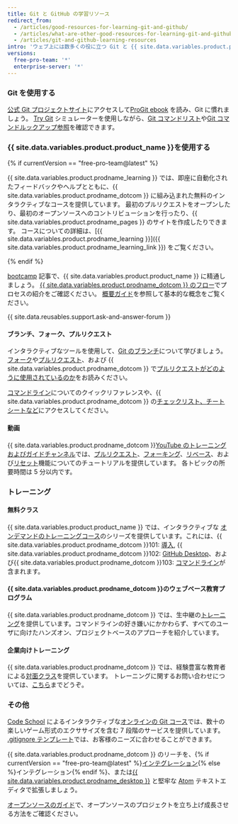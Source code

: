 ```yaml
---
title: Git と GitHub の学習リソース
redirect_from:
  - /articles/good-resources-for-learning-git-and-github/
  - /articles/what-are-other-good-resources-for-learning-git-and-github/
  - /articles/git-and-github-learning-resources
intro: 'ウェブ上には数多くの役に立つ Git と {{ site.data.variables.product.product_name }} のリソースが存在します。 おすすめのものをまとめました。'
versions:
  free-pro-team: '*'
  enterprise-server: '*'
---
```


### Git を使用する

[公式 Git プロジェクトサイト](https://git-scm.com)にアクセスして[ProGit ebook](http://git-scm.com/book) を読み、Git に慣れましょう。 [Try Git](https://try.github.com) シミュレーターを使用しながら、[Git コマンドリスト](https://git-scm.com/docs)や[Git コマンドルックアップ参照](http://gitref.org)を確認できます。

### {{ site.data.variables.product.product_name }}を使用する

{% if currentVersion == "free-pro-team@latest" %}

{{ site.data.variables.product.prodname_learning }} では、即座に自動化されたフィードバックやヘルプとともに、{{ site.data.variables.product.prodname_dotcom }} に組み込まれた無料のインタラクティブなコースを提供しています。 最初のプルリクエストをオープンしたり、最初のオープンソースへのコントリビューションを行ったり、{{ site.data.variables.product.prodname_pages }} のサイトを作成したりできます。 コースについての詳細は、[{{ site.data.variables.product.prodname_learning }}]({{ site.data.variables.product.prodname_learning_link }}) をご覧ください。

{% endif %}

[bootcamp](/categories/bootcamp/) 記事で、{{ site.data.variables.product.product_name }} に精通しましょう。 [{{ site.data.variables.product.prodname_dotcom }} のフロー](https://guides.github.com/introduction/flow)でプロセスの紹介をご確認ください。 [概要ガイド](https://guides.github.com)を参照して基本的な概念をご覧ください。

{{ site.data.reusables.support.ask-and-answer-forum }}

#### ブランチ、フォーク、プルリクエスト

インタラクティブなツールを使用して、[Git のブランチ](http://learngitbranching.js.org/)について学びましょう。 [フォーク](/articles/about-forks)や[プルリクエスト](/articles/using-pull-requests)、および {{ site.data.variables.product.prodname_dotcom }} で[プルリクエストがどのように使用されているのか](https://github.com/blog/1124-how-we-use-pull-requests-to-build-github)をお読みください。

[コマンドライン](https://hub.github.com)についてのクイックリファレンスや、{{ site.data.variables.product.prodname_dotcom }} の[チェックリスト、チートシートなど](https://services.github.com/on-demand/resources)にアクセスしてください。

#### 動画

{{ site.data.variables.product.prodname_dotcom }}[YouTube のトレーニングおよびガイドチャンネル](https://youtube.com/githubguides)では、[プルリクエスト](https://www.youtube.com/watch?v=d5wpJ5VimSU&list=PLg7s6cbtAD15G8lNyoaYDuKZSKyJrgwB-&index=19)、[フォーキング](https://www.youtube.com/watch?v=5oJHRbqEofs)、[リベース](https://www.youtube.com/watch?v=SxzjZtJwOgo&list=PLg7s6cbtAD15G8lNyoaYDuKZSKyJrgwB-&index=22)、および[リセット](https://www.youtube.com/watch?v=BKPjPMVB81g)機能についてのチュートリアルを提供しています。 各トピックの所要時間は 5 分以内です。

### トレーニング

#### 無料クラス

{{ site.data.variables.product.product_name }} では、インタラクティブな [オンデマンドのトレーニングコース](https://services.github.com/on-demand/)のシリーズを提供しています。これには、{{ site.data.variables.product.prodname_dotcom }}101: [導入](https://services.github.com/on-demand/intro-to-github/), {{ site.data.variables.product.prodname_dotcom }}102: [GitHub Desktop](https://services.github.com/on-demand/github-desktop)、および{{ site.data.variables.product.prodname_dotcom }}103: [コマンドライン](https://services.github.com/on-demand/github-cli)が含まれます。

#### {{ site.data.variables.product.prodname_dotcom }}のウェブベース教育プログラム

{{ site.data.variables.product.prodname_dotcom }} では、生中継の[トレーニング](https://services.github.com/#upcoming-events)を提供しています。コマンドラインの好き嫌いにかかわらず、すべてのユーザに向けたハンズオン、プロジェクトベースのアプローチを紹介しています。

#### 企業向けトレーニング

{{ site.data.variables.product.prodname_dotcom }} では、経験豊富な教育者による[対面クラス](https://services.github.com/#offerings)を提供しています。 トレーニングに関するお問い合わせについては、[こちら](https://services.github.com/#contact)までどうぞ。

### その他

[Code School](http://codeschool.com) によるインタラクティブな[オンラインの Git コース](http://www.codeschool.com/courses/git-real)では、数十の楽しいゲーム形式のエクササイズを含む 7 段階のサービスを提供しています。 [.gitignore テンプレート](https://github.com/github/gitignore)では、お客様のニーズに合わせることができます。

{{ site.data.variables.product.prodname_dotcom }} のリーチを、{% if currentVersion == "free-pro-team@latest" %}[インテグレーション](/articles/about-integrations){% else %}インテグレーション{% endif %}、または[{{ site.data.variables.product.prodname_desktop }}](https://desktop.github.com) と堅牢な [Atom](https://atom.io) テキストエディタで拡張しましょう。

[オープンソースのガイド](https://opensource.guide/)で、オープンソースのプロジェクトを立ち上げ成長させる方法をご確認ください。
